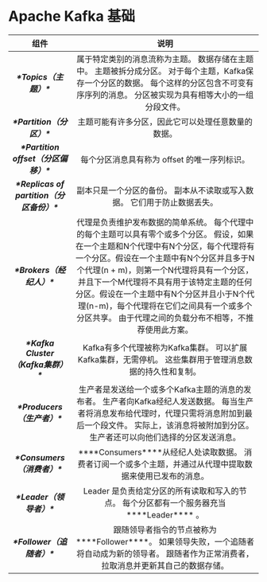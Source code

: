 # Apache Kafka 基础

|                    组件                     |                             说明                             |
| :-----------------------------------------: | :----------------------------------------------------------: |
|          ***\*Topics（主题）\****           | 属于特定类别的消息流称为主题。 数据存储在主题中。 主题被拆分成分区。 对于每个主题，Kafka保存一个分区的数据。 每个这样的分区包含不可变有序序列的消息。 分区被实现为具有相等大小的一组分段文件。 |
|         ***\*Partition（分区）\****         |      主题可能有许多分区，因此它可以处理任意数量的数据。      |
|   ***\*Partition offset（分区偏移）\****    |         每个分区消息具有称为 offset 的唯一序列标识。         |
| ***\*Replicas of partition（分区备份）\**** | 副本只是一个分区的备份。 副本从不读取或写入数据。 它们用于防止数据丢失。 |
|         ***\*Brokers（经纪人）\****         | 代理是负责维护发布数据的简单系统。 每个代理中的每个主题可以具有零个或多个分区。 假设，如果在一个主题和N个代理中有N个分区，每个代理将有一个分区。假设在一个主题中有N个分区并且多于N个代理(n + m)，则第一个N代理将具有一个分区，并且下一个M代理将不具有用于该特定主题的任何分区。假设在一个主题中有N个分区并且小于N个代理(n-m)，每个代理将在它们之间具有一个或多个分区共享。 由于代理之间的负载分布不相等，不推荐使用此方案。 |
|    ***\*Kafka Cluster（Kafka集群）\****     | Kafka有多个代理被称为Kafka集群。 可以扩展Kafka集群，无需停机。 这些集群用于管理消息数据的持久性和复制。 |
|        ***\*Producers（生产者）\****        | 生产者是发送给一个或多个Kafka主题的消息的发布者。 生产者向Kafka经纪人发送数据。 每当生产者将消息发布给代理时，代理只需将消息附加到最后一个段文件。 实际上，该消息将被附加到分区。 生产者还可以向他们选择的分区发送消息。 |
|        ***\*Consumers（消费者）\****        | ***\*Consumers\****从经纪人处读取数据。 消费者订阅一个或多个主题，并通过从代理中提取数据来使用已发布的消息。 |
|         ***\*Leader（领导者）\****          | Leader 是负责给定分区的所有读取和写入的节点。 每个分区都有一个服务器充当***\*Leader\**** 。 |
|        ***\*Follower（追随者）\****         | 跟随领导者指令的节点被称为***\*Follower\****。 如果领导失败，一个追随者将自动成为新的领导者。 跟随者作为正常消费者，拉取消息并更新其自己的数据存储。 |

